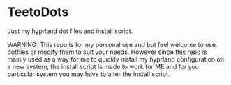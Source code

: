# TeetoDots
Just my hyprland dot files and install script.

WARNING: 
  This repo is for my personal use and but feel welcome to use dotfiles or modify them to suit your needs.
  However since this repo is mainly used as a way for me to quickly install my hyprland configuration on a new
  system, the install script is made to work for ME and for you particular system you may have to alter the install 
  script.

  
